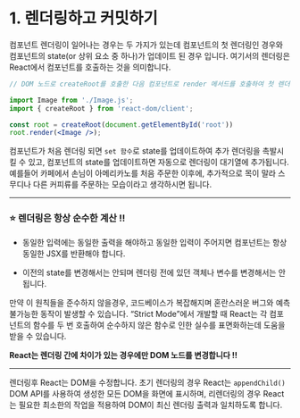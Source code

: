 # 1. 렌더링하고 커밋하기

컴포넌트 렌더링이 일어나는 경우는 두 가지가 있는데 컴포넌트의 첫 렌더링인 경우와 컴포넌트의 state(or 상위 요소 중 하나)가 업데이트 된 경우 입니다. 여기서의 렌더링은 React에서 컴포넌트를 호출하는 것을 의미합니다.

```jsx
// DOM 노드로 createRoot를 호출한 다음 컴포넌트로 render 메서드를 호출하여 첫 렌더링 시키기

import Image from './Image.js';
import { createRoot } from 'react-dom/client';

const root = createRoot(document.getElementById('root'))
root.render(<Image />);
```

컴포넌트가 처음 렌더링 되면 `set 함수`로 state를 업데이트하여 추가 렌더링을 촉발시킬 수 있고, 컴포넌트의 state를 업데이트하면 자동으로 렌더링이 대기열에 추가됩니다. 예를들어 카페에서 손님이 아메리카노를 처음 주문한 이후에, 추가적으로 목이 말라 스무디나 다른 커피류를 주문하는 모습이라고 생각하시면 됩니다.

--- 

### ⭐ 렌더링은 항상 순수한 계산 !!

- 동일한 입력에는 동일한 출력을 해야하고 동일한 입력이 주어지면 컴포넌트는 항상 동일한 JSX를 반환해야 합니다.

- 이전의 state를 변경해서는 안되며 렌더링 전에 있던 객체나 변수를 변경해서는 안됩니다.

만약 이 원칙들을 준수하지 않을경우, 코드베이스가 복잡해지며 혼란스러운 버그와 예측 불가능한 동작이 발생할 수 있습니다. “Strict Mode”에서 개발할 때 React는 각 컴포넌트의 함수를 두 번 호출하여 순수하지 않은 함수로 인한 실수를 표면화하는데 도움을 받을 수 있습니다.

**React는 렌더링 간에 차이가 있는 경우에만 DOM 노드를 변경합니다 !!**

--- 

렌더링후 React는 DOM을 수정합니다. 초기 렌더링의 경우 React는 `appendChild()` DOM API를 사용하여 생성한 모든 DOM을 화면에 표시하며, 리렌더링의 경우 React는 필요한 최소한의 작업을 적용하여 DOM이 최신 렌더링 출력과 일치하도록 합니다.



